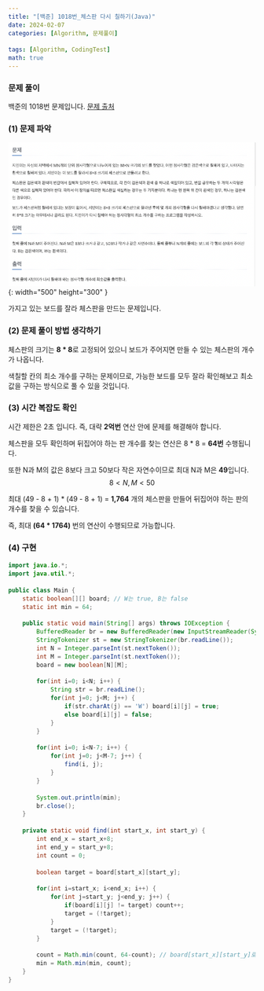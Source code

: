 ```yaml
---
title: "[백준] 1018번_체스판 다시 칠하기(Java)"
date: 2024-02-07
categories: [Algorithm, 문제풀이]

tags: [Algorithm, CodingTest]
math: true
---
```


### 문제 풀이
백준의 1018번 문제입니다.
[문제 출처](https://www.acmicpc.net/problem/1018)

### (1) 문제 파악

![1](/assets/img/posts/2024-02-07/1.png){: width="500" height="300" }

가지고 있는 보드를 잘라 체스판을 만드는 문제입니다.

### (2) 문제 풀이 방법 생각하기
체스판의 크기는 **8 * 8**로 고정되어 있으니 보드가 주어지면 만들 수 있는 체스판의 개수가 나옵니다.

색칠할 칸의 최소 개수를 구하는 문제이므로, 가능한 보드를 모두 잘라 확인해보고 최소값을 구하는 방식으로 풀 수 있을 것입니다.

### (3) 시간 복잡도 확인
시간 제한은 2초 입니다. 즉, 대략 **2억번** 연산 안에 문제를 해결해야 합니다. 

체스판을 모두 확인하며 뒤집어야 하는 판 개수를 찾는 연산은 8 * 8 = **64번** 수행됩니다. 

또한 N과 M의 값은 8보다 크고 50보다 작은 자연수이므로 최대 N과 M은 **49**입니다. $$ 8<N, M<50 $$

최대 (49 - 8 + 1) * (49 - 8 + 1) = **1,764** 개의 체스판을 만들어 뒤집어야 하는 판의 개수를 찾을 수 있습니다.

즉, 최대 **(64 * 1764)** 번의 연산이 수행되므로 가능합니다.

### (4) 구현

```java
import java.io.*;
import java.util.*;

public class Main {
    static boolean[][] board; // W는 true, B는 false
    static int min = 64; 
    
    public static void main(String[] args) throws IOException {
        BufferedReader br = new BufferedReader(new InputStreamReader(System.in));
        StringTokenizer st = new StringTokenizer(br.readLine());
        int N = Integer.parseInt(st.nextToken());
        int M = Integer.parseInt(st.nextToken());
        board = new boolean[N][M];
        
        for(int i=0; i<N; i++) {
            String str = br.readLine();
            for(int j=0; j<M; j++) {
                if(str.charAt(j) == 'W') board[i][j] = true;
                else board[i][j] = false;
            }
        }
        
        for(int i=0; i<N-7; i++) {
            for(int j=0; j<M-7; j++) {
                find(i, j);
            }
        }
        
        System.out.println(min);
        br.close();
    }
    
    private static void find(int start_x, int start_y) {
        int end_x = start_x+8;
        int end_y = start_y+8;
        int count = 0;
        
        boolean target = board[start_x][start_y];
        
        for(int i=start_x; i<end_x; i++) {
            for(int j=start_y; j<end_y; j++) {
                if(board[i][j] != target) count++;
                target = (!target);
            }
            target = (!target);
        }
       
        count = Math.min(count, 64-count); // board[start_x][start_y]로 시작하는 경우 vs 반대 색상으로 시작하는 경우
        min = Math.min(min, count);
    }
}
```
